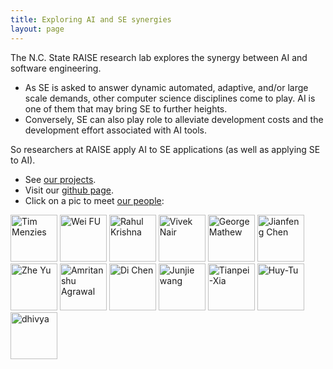 ```yaml
---
title: Exploring AI and SE synergies 
layout: page
---
```


The N.C. State RAISE research lab explores the synergy between AI and
software engineering.

+ As SE is asked to answer
  dynamic automated, adaptive, and/or large scale
  demands, other computer science disciplines come to
  play. AI is one of them that may bring SE to further
  heights.
+ Conversely, SE can also play role to
  alleviate development costs and the development
  effort associated with AI tools.

So researchers at RAISE apply AI to SE applications (as well as
applying SE to AI). 

+ See [our projects](projects).
+ Visit our [github page](https://github.com/ai-se).
+ Click on a pic to meet [our people](people):

<a href="{{site.url}}/people/2014/08/15/Tim-Menzies/"> <img src="{{site.url}}/img/timm.png" alt="Tim Menzies" height="75" width="75"></a>
<a href="{{site.url}}/people/2014/09/30/Wei-Fu/"> <img src="{{site.url}}/img/wei.jpg" alt="Wei FU" height="75" width="75"></a>
<a href="{{site.url}}/people/2014/10/04/Rahul-Krishna/"> <img src="{{site.url}}/img/rahlk.jpg" alt="Rahul Krishna" height="75" width="75"></a>
<a href="{{site.url}}/people/2014/10/15/Vivek-Nair/"> <img src="{{site.url}}/img/vivek.jpg" alt="Vivek Nair" height="75" width="75"></a>
<a href="{{site.url}}/people/2014/12/30/George-Mathew/"> <img src="https://avatars0.githubusercontent.com/u/5582924?v=3&s=460" alt="George Mathew" height="75" width="75"></a>
<a href="{{site.url}}/people/2015/08/15/Jianfeng-Chen/"> <img src="{{site.url}}/img/chen.jpg" alt="Jianfeng Chen" height="75" width="75"></a>
<a href="{{site.url}}/people/2015/08/30/Zhe-Yu/"> <img src="{{site.url}}/img/Zhe.jpg" alt="Zhe Yu" height="75"  width="75"></a>
<a href="{{site.url}}/people/2015/09/01/Amritanshu-Agrawal/"> <img src="http://static.wixstatic.com/media/1bf308_01e141375f454173b368feb66f3ee865.png_srz_p_325_348_75_22_0.50_1.20_0.00_png_srz" alt="Amritanshu Agrawal" height="75" width="75"></a>
<a href="{{site.url}}/people/2016/01/20/Di-Chen/"> <img src="{{site.url}}/img/jack.jpg" alt="Di Chen" height="75" width="75"></a>
<a href="{{site.url}}/people/2017/09/03/Junjie-Wang/"> <img src="{{site.url}}/img/wang.jpg" alt="Junjie wang" height="75" width="75"></a>
<a href="{{site.url}}/people/2017/09/01/Tianpei-Xia/"> <img src="{{site.url}}/img/xia.jpg" alt="Tianpei-Xia" height="75" width="75"></a>
<a href="{{site.url}}/people/2017/09/02/Huy-Tu/"> <img src="{{site.url}}/img/huy.jpg" alt="Huy-Tu" height="75"></a>
<a href="{{site.url}}/people/2018/01/15/dhivya/"> <img src="{{site.url}}/img/dhivya.jpg" alt="dhivya" height="75" width="75"></a>


<!-- You can find us at **EB2- 3240** at N.C. State's centennial campus.
<a href="{{site.url}}/img/labpic.JPG"><img src="{{site.url}}/img/labpic.JPG" alt="Lab Picture" height="200" width="450"></a> -->
